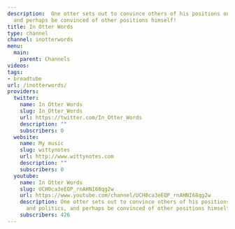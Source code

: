 ```yaml
---
description:  One otter sets out to convince others of his positions on ethics and politics,
  and perhaps be convinced of other positions himself!
title: In Otter Words
type: channel
channel: inotterwords
menu:
  main:
    parent: Channels
videos:
tags:
- breadtube
url: /inotterwords/
providers:
  twitter:
    name: In Otter Words
    slug: In_Otter_Words
    url: https://twitter.com/In_Otter_Words
    description: ""
    subscribers: 0
  website:
    name: My music
    slug: wittynotes
    url: http://www.wittynotes.com
    description: ""
    subscribers: 0
  youtube:
    name: In Otter Words
    slug: UCH0ca3eEQP_rnAHNI68qg2w
    url: https://www.youtube.com/channel/UCH0ca3eEQP_rnAHNI68qg2w
    description: One otter sets out to convince others of his positions on ethics
      and politics, and perhaps be convinced of other positions himself!
    subscribers: 426
---
```

